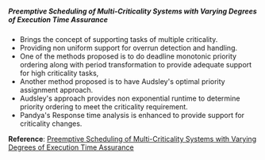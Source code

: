 ##### Preemptive Scheduling of Multi-Criticality Systems with Varying Degrees of Execution Time Assurance
- Brings the concept of supporting tasks of multiple criticality.
- Providing non uniform support for overrun detection and handling.
- One of the methods proposed is to do deadline monotonic priority ordering along with period transformation to provide adequate support for high criticality tasks,
- Another method proposed is to have Audsley's optimal priority assignment approach.
- Audsley's approach provides non exponential runtime to determine priority ordering to meet the criticality requirement.
- Pandya's Response time analysis is enhanced to provide support for criticality changes.


**Reference**: [Preemptive Scheduling of Multi-Criticality Systems with Varying Degrees of Execution Time Assurance](https://www.cs.unc.edu/~anderson/teach/comp790/papers/Vestal-RTSS.pdf)